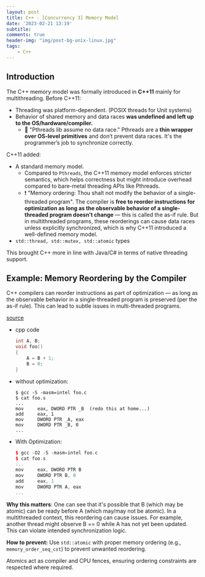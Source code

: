 ```yaml
---
layout: post
title: C++ - [Concurrency 3] Memory Model
date: '2023-02-21 13:19'
subtitle: 
comments: true
header-img: "img/post-bg-unix-linux.jpg"
tags:
    - C++
---
```


## Introduction

The C++ memory model was formally introduced in **C++11**  mainly for multithreading. Before C++11:

- Threading was platform-dependent. (POSIX threads for Unit systems)
- Behavior of shared memory and data races **was undefined and left up to the OS/hardware/compiler.**
    - 🫠️ "Pthreads lib assume no data race." Pthreads are a **thin wrapper over OS-level primitives** and don’t prevent data races. It's the programmer’s job to synchronize correctly.

C++11 added:

- A standard memory model.
    - Compared to `Pthreads`, the C++11 memory model enforces stricter semantics, which helps correctness but might introduce overhead compared to bare-metal threading APIs like Pthreads.
    - ❗️ "Memory ordering: Thou shalt not modify the behavior of a single-threaded program". The compiler is **free to reorder instructions for optimization as long as the observable behavior of a single-threaded program doesn’t change** — this is called the as-if rule. But in multithreaded programs, these reorderings can cause data races unless explicitly synchronized, which is why C++11 introduced a well-defined memory model.
- `std::thread, std::mutex, std::atomic` types

This brought C++ more in line with Java/C# in terms of native threading support.

## Example: Memory Reordering by the Compiler

C++ compilers can reorder instructions as part of optimization — as long as the observable behavior in a single-threaded program is preserved (per the as-if rule). This can lead to subtle issues in multi-threaded programs.


[source](https://preshing.com/20120625/memory-ordering-at-compile-time/)

- cpp code
    ```cpp
    int A, B;
    void foo()
    {
        A = B + 1;
        B = 0;
    }
    ```

- without optimization: 
    ```assembly
    $ gcc -S -masm=intel foo.c
    $ cat foo.s
    ...
    mov     eax, DWORD PTR _B  (redo this at home...)
    add     eax, 1
    mov     DWORD PTR _A, eax
    mov     DWORD PTR _B, 0
    ...
    ```

- With Optimization: 
    ```cpp
    $ gcc -O2 -S -masm=intel foo.c
    $ cat foo.s
    ...
    mov     eax, DWORD PTR B
    mov     DWORD PTR B, 0
    add     eax, 1
    mov     DWORD PTR A, eax
    ...
    ```

**Why this matters**: One can see that it's possible that B (which may be atomic) can be ready before A (which may/may not be atomic). In a multithreaded context, this reordering can cause issues. For example, another thread might observe B == 0 while A has not yet been updated. This can violate intended synchronization logic.

**How to prevent:** Use `std::atomic` with proper memory ordering (e.g., `memory_order_seq_cst`) to prevent unwanted reordering.

Atomics act as compiler and CPU fences, ensuring ordering constraints are respected where required.
